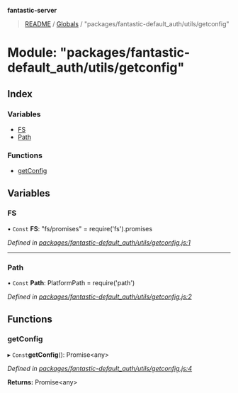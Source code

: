 **fantastic-server**

> [README](../README.md) / [Globals](../globals.md) / "packages/fantastic-default_auth/utils/getconfig"

# Module: "packages/fantastic-default_auth/utils/getconfig"

## Index

### Variables

* [FS](_packages_fantastic_default_auth_utils_getconfig_.md#fs)
* [Path](_packages_fantastic_default_auth_utils_getconfig_.md#path)

### Functions

* [getConfig](_packages_fantastic_default_auth_utils_getconfig_.md#getconfig)

## Variables

### FS

• `Const` **FS**: "fs/promises" = require('fs').promises

*Defined in [packages/fantastic-default_auth/utils/getconfig.js:1](https://github.com/besimorhino/project-fantastic/blob/af5d0de/packages/fantastic-default_auth/utils/getconfig.js#L1)*

___

### Path

• `Const` **Path**: PlatformPath = require('path')

*Defined in [packages/fantastic-default_auth/utils/getconfig.js:2](https://github.com/besimorhino/project-fantastic/blob/af5d0de/packages/fantastic-default_auth/utils/getconfig.js#L2)*

## Functions

### getConfig

▸ `Const`**getConfig**(): Promise\<any>

*Defined in [packages/fantastic-default_auth/utils/getconfig.js:4](https://github.com/besimorhino/project-fantastic/blob/af5d0de/packages/fantastic-default_auth/utils/getconfig.js#L4)*

**Returns:** Promise\<any>

